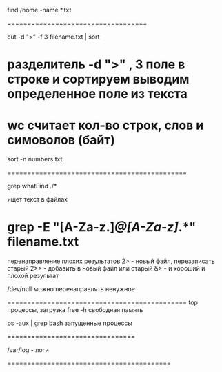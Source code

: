 find /home -name *.txt

===================================

cut -d ">" -f 3 filename.txt | sort

разделитель -d ">" , 3 поле в строке и сортируем
выводим определенное поле из текста
====================================================

wc 
считает кол-во строк, слов и симоволов (байт)
==============================================

sort -n numbers.txt 

=============================================

grep whatFind ./*

ищет текст в файлах

grep -E "[A-Za-z\.]*@[A-Za-z]*.*" filename.txt
============================================

 перенаправление плохих результатов
2> - новый файл, перезаписать старый
2>> - добавить в новый файл или старый
&> - и хороший и плохой результат

/dev/null можно перенаправлять ненужное

=============================================
top процессы, загрузка
free -h свободная память

ps -aux | grep bash
запущенные процессы

================================

/var/log - логи

=========================================





